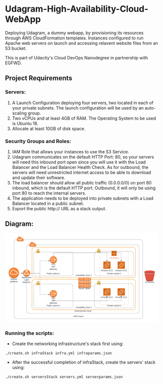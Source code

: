 # Udagram-High-Availability-Cloud-WebApp

Deploying Udagram, a dummy webapp, by provisioning its resources through AWS CloudFormation templates. Instances configured to run Apache web servers on launch and accessing relavent website files from an S3 bucket.

This is part of Udacity's Cloud DevOps Nanodegree in partnership with EGFWD.

## Project Requirements

### Servers: 
1) A Launch Configuration deploying four servers, two located in each of your private subnets. The launch configuration will be used by an auto-scaling group.
2) Two vCPUs and at least 4GB of RAM. The Operating System to be used is Ubuntu 18.
3) Allocate at least 10GB of disk space.

### Security Groups and Roles: 
1) IAM Role that allows your instances to use the S3 Service.
2) Udagram communicates on the default HTTP Port: 80, so your servers will need this inbound port open since you will use it with the Load Balancer and the Load Balancer Health Check. As for outbound, the servers will need unrestricted internet access to be able to download and update their software.
3) The load balancer should allow all public traffic (0.0.0.0/0) on port 80 inbound, which is the default HTTP port. Outbound, it will only be using port 80 to reach the internal servers.
4) The application needs to be deployed into private subnets with a Load Balancer located in a public subnet.
5) Export the public http:// URL as a stack output.

## Diagram:
![img](./Diagram.png)

### Running the scripts:
- Create the networking infrastructure's stack first using:
```
./create.sh infraStack infra.yml infraparams.json
```

- After the successful completion of infraStack, create the servers' stack using:
```
./create.sh serversStack servers.yml serverparams.json
```
